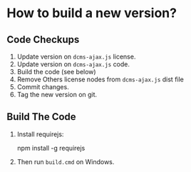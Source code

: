 # How to build a new version?

## Code Checkups

1. Update version on `dcms-ajax.js` license.
2. Update version on `dcms-ajax.js` code.
3. Build the code (see below)
4. Remove Others license nodes from `dcms-ajax.js` dist file
5. Commit changes.
6. Tag the new version on git.


## Build The Code

1. Install requirejs:

    npm install -g requirejs

2. Then run `build.cmd` on Windows.